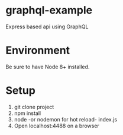 # graphql-example
Express based api using GraphQL


# Environment
Be sure to have Node 8+ installed.

# Setup

1. git clone project
2. npm install
3. node -or nodemon for hot reload- index.js
4. Open localhost:4488 on a browser
